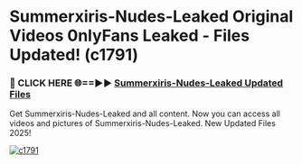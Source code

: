 # Summerxiris-Nudes-Leaked Original Videos 0nlyFans Leaked - Files Updated! (c1791)

<h3>🔴 CLICK HERE 🌐==►► <a href="https://tinyurl.com/yc6ubb5a" rel="nofollow">Summerxiris-Nudes-Leaked Updated Files</a></h3>

Get Summerxiris-Nudes-Leaked and all content. Now you can access all videos and pictures of Summerxiris-Nudes-Leaked. New Updated Files 2025!

[![c1791](https://i.imgur.com/7eu0CRL.gif)](https://tinyurl.com/yc6ubb5a)
